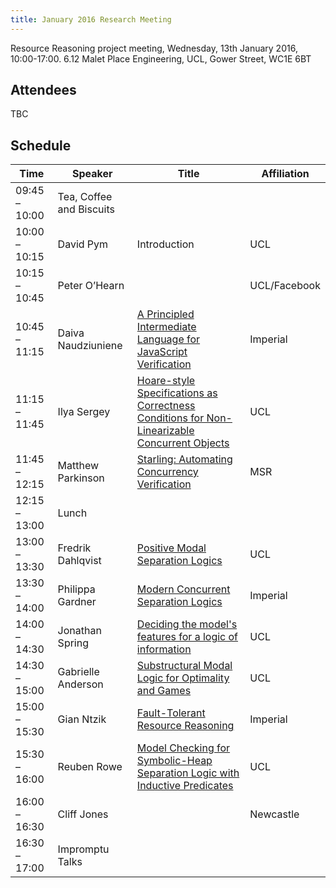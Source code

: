```yaml
---
title: January 2016 Research Meeting
---
```

Resource Reasoning project meeting, Wednesday, 13th January 2016, 10:00-17:00. 6.12 Malet Place Engineering, UCL, Gower Street, WC1E 6BT

## Attendees
TBC

## Schedule
| Time | Speaker | Title | Affiliation |
| ---- | ------- | ----- | ----------- |
| 09:45 – 10:00 | Tea, Coffee and Biscuits |
| 10:00 – 10:15 | David Pym | Introduction | UCL |
| 10:15 – 10:45 | Peter O’Hearn |          | UCL/Facebook |
| 10:45 – 11:15 | Daiva Naudziuniene | [A Principled Intermediate Language for JavaScript Verification](/slides/2016-01/naudziuniene.pdf) | Imperial |
| 11:15 – 11:45 | Ilya Sergey | [Hoare-style Specifications as Correctness Conditions for Non-Linearizable Concurrent Objects](/slides/2016-01/sergey.pdf) | UCL |
| 11:45 – 12:15 | Matthew Parkinson | [Starling: Automating Concurrency Verification](/slides/2016-01/parkinson.pdf) | MSR |
| 12:15 – 13:00 | Lunch |
| 13:00 – 13:30 | Fredrik Dahlqvist | [Positive Modal Separation Logics](/slides/2016-01/dahlqvist.pdf) | UCL |
| 13:30 – 14:00 | Philippa Gardner | [Modern Concurrent Separation Logics](/slides/2016-01/gardner.pdf) | Imperial |
| 14:00 – 14:30 | Jonathan Spring | [Deciding the model's features for a logic of information](/slides/2016-01/spring.pdf) | UCL |
| 14:30 – 15:00 | Gabrielle Anderson | [Substructural Modal Logic for Optimality and Games](/slides/2016-01/anderson.pdf) | UCL |
| 15:00 – 15:30 | Gian Ntzik | [Fault-Tolerant Resource Reasoning](/slides/2016-01/ntzik.pdf) | Imperial |
| 15:30 – 16:00 | Reuben Rowe | [Model Checking for Symbolic-Heap Separation Logic with Inductive Predicates](/slides/2016-01/rowe.pdf) | UCL |
| 16:00 – 16:30 | Cliff Jones |    | Newcastle |
| 16:30 – 17:00 | Impromptu Talks |
